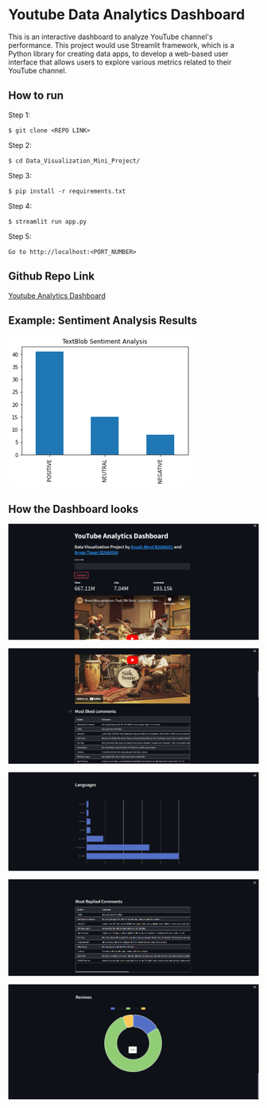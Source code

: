 # Youtube Data Analytics Dashboard

This is an interactive dashboard to analyze YouTube channel's performance. This project would use Streamlit framework, which is a Python library for creating data apps, to develop a web-based user interface that allows users to explore various metrics related to their YouTube channel.

## How to run

Step 1:

```
$ git clone <REPO LINK>
```

Step 2:

```
$ cd Data_Visualization_Mini_Project/
```

Step 3:

```
$ pip install -r requirements.txt
```

Step 4:

```
$ streamlit run app.py
```

Step 5:

```
Go to http://localhost:<PORT_NUMBER>
```

## Github Repo Link

[Youtube Analytics Dashboard](https://github.com/ayushabrol13/Data_Visualization_Mini_Project)

## Example: Sentiment Analysis Results

![](https://github.com/ayushabrol13/Data_Visualization_Mini_Project/blob/master/plots/TextBlob_Sentiment_Analysis.png)

## How the Dashboard looks

![](https://github.com/ayushabrol13/Data_Visualization_Mini_Project/blob/master/plots/Screenshot_Page_1.png)

![](https://github.com/ayushabrol13/Data_Visualization_Mini_Project/blob/master/plots/Screenshot_Page_2.png)

![](https://github.com/ayushabrol13/Data_Visualization_Mini_Project/blob/master/plots/Screenshot_Page_3.png)

![](https://github.com/ayushabrol13/Data_Visualization_Mini_Project/blob/master/plots/Screenshot_Page_4.png)

![](https://github.com/ayushabrol13/Data_Visualization_Mini_Project/blob/master/plots/Screenshot_Page_5.png)
